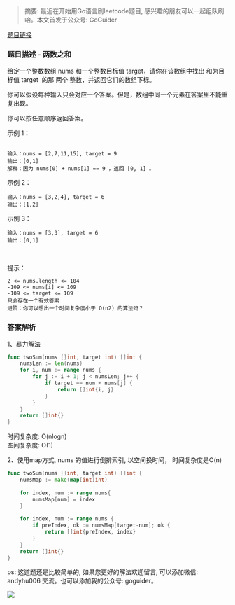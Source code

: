 > 摘要: 最近在开始用Go语言刷leetcode题目, 感兴趣的朋友可以一起组队刷哈。本文首发于公众号: GoGuider


[题目链接](https://leetcode-cn.com/problems/two-sum/)

### 题目描述 - 两数之和

给定一个整数数组 nums 和一个整数目标值 target，请你在该数组中找出 和为目标值 target  的那 两个 整数，并返回它们的数组下标。

你可以假设每种输入只会对应一个答案。但是，数组中同一个元素在答案里不能重复出现。

你可以按任意顺序返回答案。



示例 1：

```

输入：nums = [2,7,11,15], target = 9
输出：[0,1]
解释：因为 nums[0] + nums[1] == 9 ，返回 [0, 1] 。

```

示例 2：


```
输入：nums = [3,2,4], target = 6
输出：[1,2]

```

示例 3：

```
输入：nums = [3,3], target = 6
输出：[0,1]

```
 

提示：

```
2 <= nums.length <= 104
-109 <= nums[i] <= 109
-109 <= target <= 109
只会存在一个有效答案
进阶：你可以想出一个时间复杂度小于 O(n2) 的算法吗？
```


### 答案解析

1、暴力解法

```Go
func twoSum(nums []int, target int) []int {
    numsLen := len(nums)
    for i, num := range nums {
        for j := i + 1; j < numsLen; j++ {
            if target == num + nums[j] {
                return []int{i, j}
            }
        }
    }
    return []int{}
}
```

时间复杂度:    O(nlogn)   
空间复杂度:    O(1)   

2、使用map方式, nums 的值进行倒排索引, 以空间换时间， 时间复杂度是O(n)


```Go
func twoSum(nums []int, target int) []int {
    numsMap := make(map[int]int)
    
    for index, num := range nums{
        numsMap[num] = index	
    }
    
    for index, num := range nums {
        if preIndex, ok := numsMap[target-num]; ok {
            return []int{preIndex, index}
        } 
    }
    return []int{}
}
```

ps: 这道题还是比较简单的, 如果您更好的解法欢迎留言, 可以添加微信: andyhu006  交流。也可以添加我的公众号: goguider。

![](https://images.xiaozhuanlan.com/uploads/photo/2021/50b12766-0b75-48fe-bc22-000c714a0aa6.png!large)
